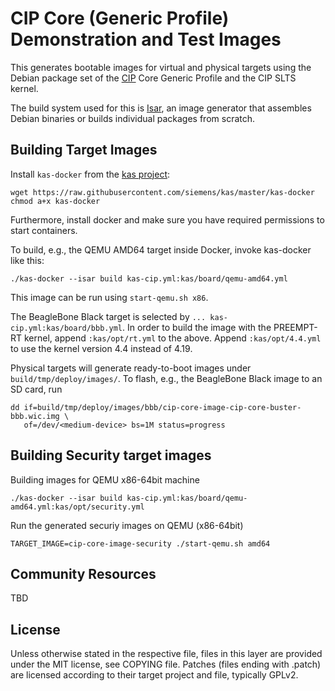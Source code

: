 # CIP Core (Generic Profile) Demonstration and Test Images

This generates bootable images for virtual and physical targets using the
Debian package set of the [CIP](https://www.cip-project.org/) Core Generic
Profile and the CIP SLTS kernel.

The build system used for this is [Isar](https://github.com/ilbers/isar), an
image generator that assembles Debian binaries or builds individual packages
from scratch.

## Building Target Images

Install `kas-docker` from the [kas project](https://github.com/siemens/kas):

    wget https://raw.githubusercontent.com/siemens/kas/master/kas-docker
    chmod a+x kas-docker

Furthermore, install docker and make sure you have required permissions to
start containers.

To build, e.g., the QEMU AMD64 target inside Docker, invoke kas-docker like
this:

    ./kas-docker --isar build kas-cip.yml:kas/board/qemu-amd64.yml

This image can be run using `start-qemu.sh x86`.

The BeagleBone Black target is selected by `... kas-cip.yml:kas/board/bbb.yml`. In
order to build the image with the PREEMPT-RT kernel, append `:kas/opt/rt.yml` to
the above. Append `:kas/opt/4.4.yml` to use the kernel version 4.4 instead of 4.19.

Physical targets will generate ready-to-boot images under
`build/tmp/deploy/images/`. To flash, e.g., the BeagleBone Black image to an SD
card, run

    dd if=build/tmp/deploy/images/bbb/cip-core-image-cip-core-buster-bbb.wic.img \
       of=/dev/<medium-device> bs=1M status=progress

## Building Security target images
Building images for QEMU x86-64bit machine

    ./kas-docker --isar build kas-cip.yml:kas/board/qemu-amd64.yml:kas/opt/security.yml

Run the generated securiy images on QEMU (x86-64bit)

    TARGET_IMAGE=cip-core-image-security ./start-qemu.sh amd64


## Community Resources

TBD

## License

Unless otherwise stated in the respective file, files in this layer are
provided under the MIT license, see COPYING file. Patches (files ending with
.patch) are licensed according to their target project and file, typically
GPLv2.
